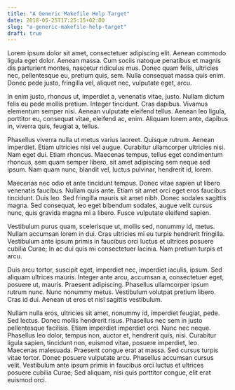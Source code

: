 ```yaml
---
title: "A Generic Makefile Help Target"
date: 2018-05-25T17:25:15+02:00
slug: "a-generic-makefile-help-target"
draft: true
---
```

Lorem ipsum dolor sit amet, consectetuer adipiscing elit. Aenean commodo ligula 
eget dolor. Aenean massa. Cum sociis natoque penatibus et magnis dis parturient
montes, nascetur ridiculus mus. Donec quam felis, ultricies nec, pellentesque
eu, pretium quis, sem. Nulla consequat massa quis enim. Donec pede justo,
fringilla vel, aliquet nec, vulputate eget, arcu.

In enim justo, rhoncus ut, imperdiet a, venenatis vitae, justo. Nullam dictum
felis eu pede mollis pretium. Integer tincidunt. Cras dapibus. Vivamus
elementum semper nisi. Aenean vulputate eleifend tellus. Aenean leo ligula,
porttitor eu, consequat vitae, eleifend ac, enim. Aliquam lorem ante, dapibus
in, viverra quis, feugiat a, tellus.

Phasellus viverra nulla ut metus varius laoreet. Quisque rutrum. Aenean
imperdiet. Etiam ultricies nisi vel augue. Curabitur ullamcorper ultricies nisi.
Nam eget dui. Etiam rhoncus. Maecenas tempus, tellus eget condimentum rhoncus,
sem quam semper libero, sit amet adipiscing sem neque sed ipsum. Nam quam nunc,
blandit vel, luctus pulvinar, hendrerit id, lorem.

Maecenas nec odio et ante tincidunt tempus. Donec vitae sapien ut libero
venenatis faucibus. Nullam quis ante. Etiam sit amet orci eget eros faucibus
tincidunt. Duis leo. Sed fringilla mauris sit amet nibh. Donec sodales sagittis
magna. Sed consequat, leo eget bibendum sodales, augue velit cursus nunc, quis
gravida magna mi a libero. Fusce vulputate eleifend sapien.

Vestibulum purus quam, scelerisque ut, mollis sed, nonummy id, metus. Nullam
accumsan lorem in dui. Cras ultricies mi eu turpis hendrerit fringilla.
Vestibulum ante ipsum primis in faucibus orci luctus et ultrices posuere cubilia
Curae; In ac dui quis mi consectetuer lacinia. Nam pretium turpis et arcu.

Duis arcu tortor, suscipit eget, imperdiet nec, imperdiet iaculis, ipsum. Sed
aliquam ultrices mauris. Integer ante arcu, accumsan a, consectetuer eget,
posuere ut, mauris. Praesent adipiscing. Phasellus ullamcorper ipsum rutrum
nunc. Nunc nonummy metus. Vestibulum volutpat pretium libero. Cras id dui.
Aenean ut eros et nisl sagittis vestibulum.

Nullam nulla eros, ultricies sit amet, nonummy id, imperdiet feugiat, pede. Sed
lectus. Donec mollis hendrerit risus. Phasellus nec sem in justo pellentesque
facilisis. Etiam imperdiet imperdiet orci. Nunc nec neque. Phasellus leo dolor,
tempus non, auctor et, hendrerit quis, nisi. Curabitur ligula sapien, tincidunt
non, euismod vitae, posuere imperdiet, leo. Maecenas malesuada. Praesent congue
erat at massa. Sed cursus turpis vitae tortor. Donec posuere vulputate arcu.
Phasellus accumsan cursus velit. Vestibulum ante ipsum primis in faucibus orci
luctus et ultrices posuere cubilia Curae; Sed aliquam, nisi quis porttitor
congue, elit erat euismod orci.
